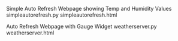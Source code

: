 Simple Auto Refresh Webpage showing Temp and Humidity Values
simpleautorefresh.py
simpleautorefresh.html

Auto Refresh Webpage with Gauge Widget
weatherserver.py
weatherserver.html

